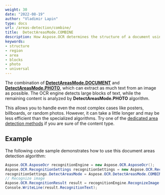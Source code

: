```yaml
---
weight: 30
date: "2022-08-19"
author: "Vladimir Lapin"
type: docs
url: /areas-detection/combine/
title:  DetectAreasMode.COMBINE
description: How Aspose.OCR determines the structure of a document using the DetectAreasMode.COMBINE algorithm.
keywords:
- structure
- region
- area
- blocks
- photo
- universal
---
```


The combination of [**DetectAreasMode.DOCUMENT**](/ocr/areas-detection/document/) and [**DetectAreasMode.PHOTO**](/ocr/areas-detection/photo/), which can extract as much text from an image as possible. The OCR engine detects large blocks of text, while the remaining content is analyzed by **DetectAreasMode.PHOTO** algorithm.

This allows you to handle even the most complex cases like posters, billboards, or random photos. However, it can take a little longer and may be less efficient than the specialized algorithms. Try one of the [dedicated area detection methods](/ocr/areas-detection/#area-detection-modes) if you are sure of the content type.

## Example

The following code sample demonstrates how to use this document areas detection algorithm:

```csharp
Aspose.OCR.AsposeOcr recognitionEngine = new Aspose.OCR.AsposeOcr();
Aspose.OCR.RecognitionSettings recognitionSettings = new Aspose.OCR.RecognitionSettings();
recognitionSettings.DetectAreasMode = Aspose.OCR.DetectAreasMode.COMBINE;
// Recognize image
Aspose.OCR.RecognitionResult result = recognitionEngine.RecognizeImage("source.png", recognitionSettings);
Console.WriteLine(result.RecognitionText);
```
